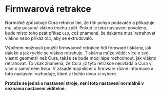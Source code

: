 Firmwarová retrakce
====
Normálně způsobuje Cura retrakci tím, že řídí pohyb podavače a přikazuje mu, aby posunul vlákno trochu zpět. Pokud je toto nastavení povoleno, bude místo toho psát příkaz `G10`, což znamená, že tiskárna musí retrahovat vlákno nebo příkaz `G11`, aby se extrudovalo.

Výběrem možnosti použití firmwarové retrakce řídí firmware tiskárny, jak daleko a jak rychle se vlákno retrahuje. Tiskárna může vědět více o své vlastní geometrii než Cura, takže se bude moci lépe rozhodnout, jak vlákno retrahovat. To však znamená, že Cura již tyto retrakce neovládá a Cura ví více o samotném tisku. V zásadě mají slicer a firmware různé informace a toto nastavení rozhoduje, které z těchto dvou si vybere.

**Protože se jedná o nastavení stroje, není toto nastavení normálně v seznamu nastavení viditelné.**